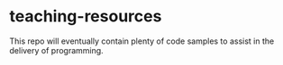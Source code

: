 # teaching-resources
This repo will eventually contain plenty of code samples to assist in the delivery of programming.
